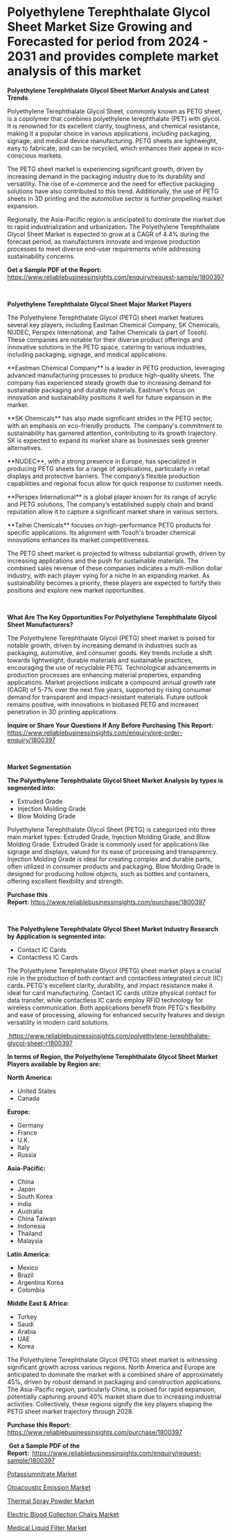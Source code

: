 <p><h1>Polyethylene Terephthalate Glycol Sheet Market Size Growing and Forecasted for period from 2024 - 2031 and provides complete market analysis of this market</h1></p><p><strong>Polyethylene Terephthalate Glycol Sheet Market Analysis and Latest Trends</strong></p>
<p><p>Polyethylene Terephthalate Glycol Sheet, commonly known as PETG sheet, is a copolymer that combines polyethylene terephthalate (PET) with glycol. It is renowned for its excellent clarity, toughness, and chemical resistance, making it a popular choice in various applications, including packaging, signage, and medical device manufacturing. PETG sheets are lightweight, easy to fabricate, and can be recycled, which enhances their appeal in eco-conscious markets.</p><p>The PETG sheet market is experiencing significant growth, driven by increasing demand in the packaging industry due to its durability and versatility. The rise of e-commerce and the need for effective packaging solutions have also contributed to this trend. Additionally, the use of PETG sheets in 3D printing and the automotive sector is further propelling market expansion.</p><p>Regionally, the Asia-Pacific region is anticipated to dominate the market due to rapid industrialization and urbanization. The Polyethylene Terephthalate Glycol Sheet Market is expected to grow at a CAGR of 4.4% during the forecast period, as manufacturers innovate and improve production processes to meet diverse end-user requirements while addressing sustainability concerns.</p></p>
<p><strong>Get a Sample PDF of the Report:&nbsp;</strong> <a href="https://www.reliablebusinessinsights.com/enquiry/request-sample/1800397?utm_campaign=60&utm_medium=2&utm_source=Github&utm_content=ia&utm_term=11112024&utm_id=polyethylene-terephthalate-glycol-sheet">https://www.reliablebusinessinsights.com/enquiry/request-sample/1800397</a></p>
<p>&nbsp;</p>
<p><strong>Polyethylene Terephthalate Glycol Sheet Major Market Players</strong></p>
<p><p>The Polyethylene Terephthalate Glycol (PETG) sheet market features several key players, including Eastman Chemical Company, SK Chemicals, NUDEC, Perspex International, and Taihei Chemicals (a part of Tosoh). These companies are notable for their diverse product offerings and innovative solutions in the PETG space, catering to various industries, including packaging, signage, and medical applications.</p><p>**Eastman Chemical Company** is a leader in PETG production, leveraging advanced manufacturing processes to produce high-quality sheets. The company has experienced steady growth due to increasing demand for sustainable packaging and durable materials. Eastman's focus on innovation and sustainability positions it well for future expansion in the market.</p><p>**SK Chemicals** has also made significant strides in the PETG sector, with an emphasis on eco-friendly products. The company's commitment to sustainability has garnered attention, contributing to its growth trajectory. SK is expected to expand its market share as businesses seek greener alternatives.</p><p>**NUDEC**, with a strong presence in Europe, has specialized in producing PETG sheets for a range of applications, particularly in retail displays and protective barriers. The company’s flexible production capabilities and regional focus allow for quick response to customer needs.</p><p>**Perspex International** is a global player known for its range of acrylic and PETG solutions. The company’s established supply chain and brand reputation allow it to capture a significant market share in various sectors.</p><p>**Taihei Chemicals** focuses on high-performance PETG products for specific applications. Its alignment with Tosoh's broader chemical innovations enhances its market competitiveness.</p><p>The PETG sheet market is projected to witness substantial growth, driven by increasing applications and the push for sustainable materials. The combined sales revenue of these companies indicates a multi-million dollar industry, with each player vying for a niche in an expanding market. As sustainability becomes a priority, these players are expected to fortify their positions and explore new market opportunities.</p></p>
<p>&nbsp;</p>
<p><strong>What Are The Key Opportunities For Polyethylene Terephthalate Glycol Sheet Manufacturers?</strong></p>
<p><p>The Polyethylene Terephthalate Glycol (PETG) sheet market is poised for notable growth, driven by increasing demand in industries such as packaging, automotive, and consumer goods. Key trends include a shift towards lightweight, durable materials and sustainable practices, encouraging the use of recyclable PETG. Technological advancements in production processes are enhancing material properties, expanding applications. Market projections indicate a compound annual growth rate (CAGR) of 5-7% over the next five years, supported by rising consumer demand for transparent and impact-resistant materials. Future outlook remains positive, with innovations in biobased PETG and increased penetration in 3D printing applications.</p></p>
<p><strong>Inquire or Share Your Questions If Any Before Purchasing This Report:</strong> <a href="https://www.reliablebusinessinsights.com/enquiry/pre-order-enquiry/1800397?utm_campaign=60&utm_medium=2&utm_source=Github&utm_content=ia&utm_term=11112024&utm_id=polyethylene-terephthalate-glycol-sheet">https://www.reliablebusinessinsights.com/enquiry/pre-order-enquiry/1800397</a></p>
<p>&nbsp;</p>
<p><strong>Market Segmentation</strong></p>
<p><strong>The Polyethylene Terephthalate Glycol Sheet Market Analysis by types is segmented into:</strong></p>
<p><ul><li>Extruded Grade</li><li>Injection Molding Grade</li><li>Blow Molding Grade</li></ul></p>
<p><p>Polyethylene Terephthalate Glycol Sheet (PETG) is categorized into three main market types: Extruded Grade, Injection Molding Grade, and Blow Molding Grade. Extruded Grade is commonly used for applications like signage and displays, valued for its ease of processing and transparency. Injection Molding Grade is ideal for creating complex and durable parts, often utilized in consumer products and packaging. Blow Molding Grade is designed for producing hollow objects, such as bottles and containers, offering excellent flexibility and strength.</p></p>
<p><strong>Purchase this Report:&nbsp;</strong><a href="https://www.reliablebusinessinsights.com/purchase/1800397?utm_campaign=60&utm_medium=2&utm_source=Github&utm_content=ia&utm_term=11112024&utm_id=polyethylene-terephthalate-glycol-sheet">https://www.reliablebusinessinsights.com/purchase/1800397</a></p>
<p>&nbsp;</p>
<p><strong>The Polyethylene Terephthalate Glycol Sheet Market Industry Research by Application is segmented into:</strong></p>
<p><ul><li>Contact IC Cards</li><li>Contactless IC Cards</li></ul></p>
<p><p>The Polyethylene Terephthalate Glycol (PETG) sheet market plays a crucial role in the production of both contact and contactless integrated circuit (IC) cards. PETG's excellent clarity, durability, and impact resistance make it ideal for card manufacturing. Contact IC cards utilize physical contact for data transfer, while contactless IC cards employ RFID technology for wireless communication. Both applications benefit from PETG's flexibility and ease of processing, allowing for enhanced security features and design versatility in modern card solutions.</p></p>
<p><a href="https://www.reliablebusinessinsights.com/polyethylene-terephthalate-glycol-sheet-r1800397?utm_campaign=60&utm_medium=2&utm_source=Github&utm_content=ia&utm_term=11112024&utm_id=polyethylene-terephthalate-glycol-sheet">&nbsp;https://www.reliablebusinessinsights.com/polyethylene-terephthalate-glycol-sheet-r1800397</a></p>
<p><strong>In terms of Region, the Polyethylene Terephthalate Glycol Sheet Market Players available by Region are:</strong></p>
<p>
    <p> <strong> North America: </strong>
        <ul>
            <li>United States</li>
            <li>Canada</li>
        </ul>
        </p> 
    <p> <strong> Europe: </strong>
        <ul>
            <li>Germany</li>
            <li>France</li>
            <li>U.K.</li>
            <li>Italy</li>
            <li>Russia</li>
        </ul>
        </p> 
    <p> <strong> Asia-Pacific: </strong>
        <ul>
            <li>China</li>
            <li>Japan</li>
            <li>South Korea</li>
            <li>India</li>
            <li>Australia</li>
            <li>China Taiwan</li>
            <li>Indonesia</li>
            <li>Thailand</li>
            <li>Malaysia</li>
        </ul>
        </p> 
    <p> <strong> Latin America: </strong>
        <ul>
            <li>Mexico</li>
            <li>Brazil</li>
            <li>Argentina Korea</li>
            <li>Colombia</li>
        </ul>
        </p> 
    <p> <strong> Middle East & Africa: </strong>
        <ul>
            <li>Turkey</li>
            <li>Saudi</li>
            <li>Arabia</li>
            <li>UAE</li>
            <li>Korea</li>
        </ul>
    </p>
    </p>
<p><p>The Polyethylene Terephthalate Glycol (PETG) sheet market is witnessing significant growth across various regions. North America and Europe are anticipated to dominate the market with a combined share of approximately 45%, driven by robust demand in packaging and construction applications. The Asia-Pacific region, particularly China, is poised for rapid expansion, potentially capturing around 40% market share due to increasing industrial activities. Collectively, these regions signify the key players shaping the PETG sheet market trajectory through 2028.</p></p>
<p><strong>Purchase this Report: </strong><a href="https://www.reliablebusinessinsights.com/purchase/1800397?utm_campaign=60&utm_medium=2&utm_source=Github&utm_content=ia&utm_term=11112024&utm_id=polyethylene-terephthalate-glycol-sheet">https://www.reliablebusinessinsights.com/purchase/1800397</a></p>
<p>&nbsp;<strong>Get a Sample PDF of the Report:&nbsp;&nbsp;</strong><a href="https://www.reliablebusinessinsights.com/enquiry/request-sample/1800397?utm_campaign=60&utm_medium=2&utm_source=Github&utm_content=ia&utm_term=11112024&utm_id=polyethylene-terephthalate-glycol-sheet">https://www.reliablebusinessinsights.com/enquiry/request-sample/1800397</a></p>
<p><strong></strong></p>
<p><p><a href="https://github.com/liz10hnbracht/Market-Research-Report-List-1/blob/main/potassiumnitrate-market.md?utm_campaign=60&utm_medium=2&utm_source=Github&utm_content=ia&utm_term=11112024&utm_id=polyethylene-terephthalate-glycol-sheet">Potassiumnitrate Market</a></p><p><a href="https://issuu.com/reportprime-2/docs/otoacoustic-emission-market-size-20_e5f6d33eaba165?utm_campaign=60&utm_medium=2&utm_source=Github&utm_content=ia&utm_term=11112024&utm_id=polyethylene-terephthalate-glycol-sheet">Otoacoustic Emission Market</a></p><p><a href="https://github.com/arnaudyclavinec/Market-Research-Report-List-1/blob/main/thermal-spray-powder-market.md?utm_campaign=60&utm_medium=2&utm_source=Github&utm_content=ia&utm_term=11112024&utm_id=polyethylene-terephthalate-glycol-sheet">Thermal Spray Powder Market</a></p><p><a href="https://www.linkedin.com/pulse/regulatory-landscape-its-influence-global-electric-blood-collection-lhqff?utm_campaign=60&utm_medium=2&utm_source=Github&utm_content=ia&utm_term=11112024&utm_id=polyethylene-terephthalate-glycol-sheet">Electric Blood Collection Chairs Market</a></p><p><a href="https://issuu.com/reportprime-2/docs/medical-liquid-filter-market-size-2_457a578431fe53?utm_campaign=60&utm_medium=2&utm_source=Github&utm_content=ia&utm_term=11112024&utm_id=polyethylene-terephthalate-glycol-sheet">Medical Liquid Filter Market</a></p></p>